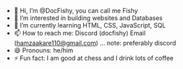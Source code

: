 - 👋 Hi, I’m @DocFishy, you can call me Fishy
- 👀 I’m interested in building websites and Databases 
- 🌱 I’m currently learning HTML, CSS, JavaScript, SQL
- 📫 How to reach me: Discord (docfishy) Email (hamzaakare110@gmail.com) ... note: preferably discord
- 😄 Pronouns: he/him
- ⚡ Fun fact: I am good at chess and I drink lots of coffee

<!---
DocFishy/DocFishy is a ✨ special ✨ repository because its `README.md` (this file) appears on your GitHub profile.
You can click the Preview link to take a look at your changes.
--->
